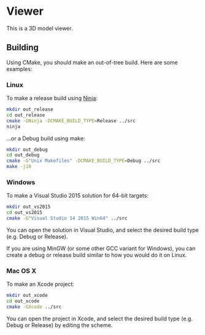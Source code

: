 # Viewer

This is a 3D model viewer.

## Building

Using CMake, you should make an out-of-tree build. Here are some examples:

### Linux

To make a release build using [Ninja](https://ninja-build.org/):

```bash
mkdir out_release
cd out_release
cmake -GNinja -DCMAKE_BUILD_TYPE=Release ../src
ninja
```

...or a Debug build using make:

```bash
mkdir out_debug
cd out_debug
cmake -G"Unix Makefiles" -DCMAKE_BUILD_TYPE=Debug ../src
make -j10
```

### Windows

To make a Visual Studio 2015 solution for 64-bit targets:

```bash
mkdir out_vs2015
cd out_vs2015
cmake -G"Visual Studio 14 2015 Win64" ../src
```

You can open the solution in Visual Studio, and select the desired build type
(e.g. Debug or Release).

If you are using MinGW (or some other GCC variant for Windows), you can create
a debug or release build similar to how you would do it on Linux.

### Mac OS X

To make an Xcode project:

```bash
mkdir out_xcode
cd out_xcode
cmake -GXcode ../src
```

You can open the project in Xcode, and select the desired build type (e.g.
Debug or Release) by editing the scheme.
